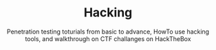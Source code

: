 ---
layout: category
title: Hacking
subtitle: Penetration testing toturials from basic to advance, HowTo use hacking tools, and walkthrough on CTF challanges on HackTheBox
order: 3
permalink: /hacking/
hero_image: /img/ctf-hero.webp
image: /img/tariqhawis-security-blog.webp
sort: title
show_sidebar: true
category: Hacking
---